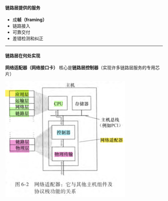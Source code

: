 #### 链路层提供的服务

- 成**帧（framing）**
- 链路接入
- 可靠交付
- 差错检测和纠正

---

#### 链路层在何处实现

**网络适配器（网络接口卡）** 核心是**链路层控制器**（实现许多链路层服务的专用芯片）

![](image_1.36b8f17e.png)



